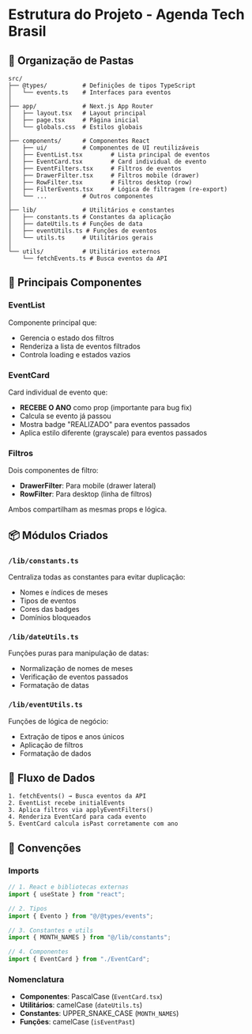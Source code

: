 # Estrutura do Projeto - Agenda Tech Brasil

## 📁 Organização de Pastas

```
src/
├── @types/          # Definições de tipos TypeScript
│   └── events.ts    # Interfaces para eventos
│
├── app/             # Next.js App Router
│   ├── layout.tsx   # Layout principal
│   ├── page.tsx     # Página inicial
│   └── globals.css  # Estilos globais
│
├── components/      # Componentes React
│   ├── ui/          # Componentes de UI reutilizáveis
│   ├── EventList.tsx        # Lista principal de eventos
│   ├── EventCard.tsx        # Card individual de evento
│   ├── EventFilters.tsx     # Filtros de eventos
│   ├── DrawerFilter.tsx     # Filtros mobile (drawer)
│   ├── RowFilter.tsx        # Filtros desktop (row)
│   ├── FilterEvents.tsx     # Lógica de filtragem (re-export)
│   └── ...          # Outros componentes
│
├── lib/             # Utilitários e constantes
│   ├── constants.ts # Constantes da aplicação
│   ├── dateUtils.ts # Funções de data
│   ├── eventUtils.ts # Funções de eventos
│   └── utils.ts     # Utilitários gerais
│
└── utils/           # Utilitários externos
    └── fetchEvents.ts # Busca eventos da API
```

## 🎯 Principais Componentes

### EventList

Componente principal que:

- Gerencia o estado dos filtros
- Renderiza a lista de eventos filtrados
- Controla loading e estados vazios

### EventCard

Card individual de evento que:

- **RECEBE O ANO** como prop (importante para bug fix)
- Calcula se evento já passou
- Mostra badge "REALIZADO" para eventos passados
- Aplica estilo diferente (grayscale) para eventos passados

### Filtros

Dois componentes de filtro:

- **DrawerFilter**: Para mobile (drawer lateral)
- **RowFilter**: Para desktop (linha de filtros)

Ambos compartilham as mesmas props e lógica.

## 📦 Módulos Criados

### `/lib/constants.ts`

Centraliza todas as constantes para evitar duplicação:

- Nomes e índices de meses
- Tipos de eventos
- Cores das badges
- Domínios bloqueados

### `/lib/dateUtils.ts`

Funções puras para manipulação de datas:

- Normalização de nomes de meses
- Verificação de eventos passados
- Formatação de datas

### `/lib/eventUtils.ts`

Funções de lógica de negócio:

- Extração de tipos e anos únicos
- Aplicação de filtros
- Formatação de dados

## 🔄 Fluxo de Dados

```
1. fetchEvents() → Busca eventos da API
2. EventList recebe initialEvents
3. Aplica filtros via applyEventFilters()
4. Renderiza EventCard para cada evento
5. EventCard calcula isPast corretamente com ano
```

## 🎨 Convenções

### Imports

```typescript
// 1. React e bibliotecas externas
import { useState } from "react";

// 2. Tipos
import { Evento } from "@/@types/events";

// 3. Constantes e utils
import { MONTH_NAMES } from "@/lib/constants";

// 4. Componentes
import { EventCard } from "./EventCard";
```

### Nomenclatura

- **Componentes**: PascalCase (`EventCard.tsx`)
- **Utilitários**: camelCase (`dateUtils.ts`)
- **Constantes**: UPPER_SNAKE_CASE (`MONTH_NAMES`)
- **Funções**: camelCase (`isEventPast`)

